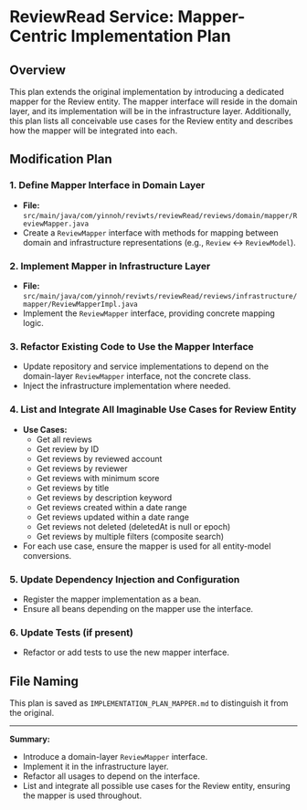# ReviewRead Service: Mapper-Centric Implementation Plan

## Overview
This plan extends the original implementation by introducing a dedicated mapper for the Review entity. The mapper interface will reside in the domain layer, and its implementation will be in the infrastructure layer. Additionally, this plan lists all conceivable use cases for the Review entity and describes how the mapper will be integrated into each.

## Modification Plan

### 1. Define Mapper Interface in Domain Layer
- **File:** `src/main/java/com/yinnoh/reviwts/reviewRead/reviews/domain/mapper/ReviewMapper.java`
- Create a `ReviewMapper` interface with methods for mapping between domain and infrastructure representations (e.g., `Review` <-> `ReviewModel`).

### 2. Implement Mapper in Infrastructure Layer
- **File:** `src/main/java/com/yinnoh/reviwts/reviewRead/reviews/infrastructure/mapper/ReviewMapperImpl.java`
- Implement the `ReviewMapper` interface, providing concrete mapping logic.

### 3. Refactor Existing Code to Use the Mapper Interface
- Update repository and service implementations to depend on the domain-layer `ReviewMapper` interface, not the concrete class.
- Inject the infrastructure implementation where needed.

### 4. List and Integrate All Imaginable Use Cases for Review Entity
- **Use Cases:**
  - Get all reviews
  - Get review by ID
  - Get reviews by reviewed account
  - Get reviews by reviewer
  - Get reviews with minimum score
  - Get reviews by title
  - Get reviews by description keyword
  - Get reviews created within a date range
  - Get reviews updated within a date range
  - Get reviews not deleted (deletedAt is null or epoch)
  - Get reviews by multiple filters (composite search)
- For each use case, ensure the mapper is used for all entity-model conversions.

### 5. Update Dependency Injection and Configuration
- Register the mapper implementation as a bean.
- Ensure all beans depending on the mapper use the interface.

### 6. Update Tests (if present)
- Refactor or add tests to use the new mapper interface.

## File Naming
This plan is saved as `IMPLEMENTATION_PLAN_MAPPER.md` to distinguish it from the original.

---

**Summary:**
- Introduce a domain-layer `ReviewMapper` interface.
- Implement it in the infrastructure layer.
- Refactor all usages to depend on the interface.
- List and integrate all possible use cases for the Review entity, ensuring the mapper is used throughout.

